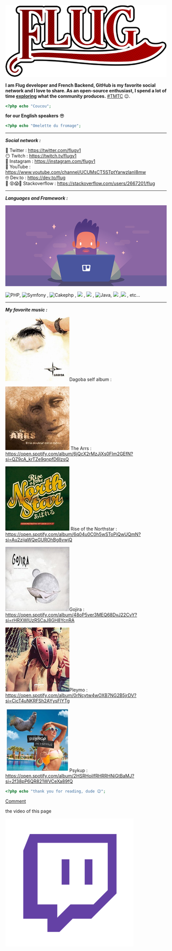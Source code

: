 

![flug it's me](images/flug.png)

**I am Flug developer and French Backend, GitHub is my favorite social network and I love to share. As an open-source enthusiast, I spend a lot of time [exploring](https://github.com/explore) what the community produces.**  [#TMTC](https://fr.wiktionary.org/wiki/TMTC) 😉.  

```php
<?php echo "Coucou"; 
```

**for our English speakers** 😎

```php
<?php echo "Omelette du fromage"; 
```

------

***Social network :*** 

🐣					  Twitter   	 :  https://twitter.com/flugv1  
	😶				 Twitch        :  https://twitch.tv/flugv1  
		💩			 Instagram  :  https://instagram.com/flugv1  
			🤬		 YouTube    :  https://www.youtube.com/channel/UCUMsCT5STptYarwzlanI8mw  
			    🤓 	Dev.to        :  https://dev.to/flug  
🤯 😵😱🥵	 Stackoverflow : https://stackoverflow.com/users/2667201/flug  

------

***Languages and Framework :*** 



![nia nia nia](images/illustration.png)

   ![PHP](https://img.shields.io/badge/-PHP-purple), ![Symfony](https://img.shields.io/badge/SF-symfony-black) , ![Cakephp](https://img.shields.io/badge/-cakephp-red) , ![](https://img.shields.io/badge/-ReactPHP-informational) , ![](https://img.shields.io/badge/-Javascript-gray) ,  ![Java](https://img.shields.io/badge/-Java-purple), ![](https://img.shields.io/badge/-CSharp-success) ,![](https://img.shields.io/badge/-ReactJs-9cf)  , etc...

------

***My favorite music :***  

![Dagoba](images/covers/4f1d89b68ecf08baee53e26de1416ff5.jpg)Dagoba self album : <no link>

![](images/covers/a1047293868_10.jpg) The Arrs : https://open.spotify.com/album/6jQcX2rMzJjXs0FIm2GEfN?si=QZ9cA_krTZe9qnpfD6IzsQ

![](images/covers/a1994288441_10.jpg) Rise of the Northstar : https://open.spotify.com/album/6q04u0C0h5wSToPiQwUQmN?si=Au2zijaWQeGUROhBg8vwjQ

![](images/covers/From_Mars_to_Sirius.jpg)Gojira : https://open.spotify.com/album/48oP5ver3MEQ68DvJ22CvY?si=rHRXWIUzRSCaJ8GH8YcnRA

![](images/covers/R-4543403-1367886739-4074.jpeg.jpg)Pleymo : https://open.spotify.com/album/0rNcytw4wOXB7NG2B5jrDV?si=CicT4uNKRFSh2AYysFIYTg

![](images/covers/unnamed.jpg)Psykup : https://open.spotify.com/album/2HSRHoiIfRHRRHNiGtBaMJ?si=2f38pP6QR821WVCeXa89fQ



```php
<?php echo "thank you for reading, dude 😉"; 
```

[Comment](https://github.com/flug/flug/issues/new)

the video of this page 

 [![twitch](images/580b57fcd9996e24bc43c540.png)](https://www.twitch.tv/videos/776585796)